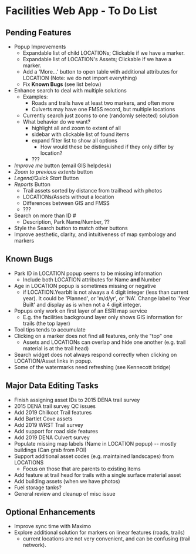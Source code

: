 Facilities Web App - To Do List
===============================

Pending Features
----------------
* Popup Improvements
  - Expandable list of child LOCATIONs;  Clickable if we have a marker.
  - Expandable list of LOCATION's Assets;  Clickable if we have a marker.
  - Add a 'More...' button to open table with additional attributes for LOCATION (Note: we do not import everything)
  - Fix **Known Bugs** (see list below)
* Enhance search to deal with multiple solutions
  - Examples:
    - Roads and trails have at least two markers, and often more
    - Culverts may have one FMSS record, but multiple locations
  - Currently search just zooms to one (randomly selected) solution
  - What behavior do we want?
    - highlight all and zoom to extent of all
    - sidebar with clickable list of found items
    - expand filter list to show all options
      - How would these be distinguished if they only differ by location? 
    - ??? 
* _Improve me_ button (email GIS helpdesk)
* _Zoom to previous extents_ button
* _Legend/Quick Start_ Button
* _Reports_ Button
  - Trail assets sorted by distance from trailhead with photos
  - LOCATIONs/Assets without a location
  - Differences between GIS and FMSS
  - ???
* Search on more than ID #
  - Description, Park Name/Number, ??
* Style the Search button to match other buttons
* Improve aesthetic, clarity, and intuitiveness of map symbology and markers


Known Bugs
----------
* Park ID in LOCATION popup seems to be missing information
  - Include both LOCATION attributes for Name **and** Number
* Age in LOCATION popup is sometimes missing or negative
  - if LOCATION.Yearblt is not always a 4 digit integer (less than current year).
    It could be 'Planned', or 'm/d/yr', or 'NA'.
    Change label to 'Year Built' and display as is when not a 4 digit integer.
* Popups only work on first layer of an ESRI map service
  - E.g. the facilities background layer only shows GIS information for trails (the top layer)
* Tool tips tends to accumulate
* Clicking on a marker does not find all features, only the "top" one
  - Assets and LOCATIONs can overlap and hide one another (e.g. trail material is at the trail head)
* Search widget does not always respond correctly when clicking on LOCATION/Asset links in popup.
* Some of the watermarks need refreshing (see Kennecott bridge)


Major Data Editing Tasks
------------------------
* Finish assigning asset IDs to 2015 DENA trail survey
* 2015 DENA trail survey QC issues
* Add 2019 Chilkoot Trail features
* Add Bartlet Cove assets
* Add 2019 WRST Trail survey
* Add support for road side features
* Add 2019 DENA Culvert survey
* Populate missing map labels (Name in LOCATION popup) -- mostly buildings (Can grab from POI)
* Support additional asset codes (e.g. maintained landscapes) from LOCATIONS
  - Focus on those that are parents to existing items
* Add feature at trail head for trails with a single surface material asset
* Add building assets (when we have photos)
* Fuel storage tanks?
* General review and cleanup of misc issue


Optional Enhancements
---------------------
* Improve sync time with Maximo
* Explore additional solution for markers on linear features (roads, trails)
  - current locations are not very convenient, and can be confusing (trail network).
